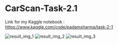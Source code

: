 # CarScan-Task-2.1

Link for my Kaggle notebook : https://www.kaggle.com/code/padamsharma/task-2-1


![result_img_1](https://user-images.githubusercontent.com/56642812/162574088-039a70ba-c74f-42c5-8cd1-75ad5ea7b3e6.png)
![result_img_2](https://user-images.githubusercontent.com/56642812/162574096-9b62e243-db83-4062-a887-4b88ca98c2fb.png)
![result_img_3](https://user-images.githubusercontent.com/56642812/162574099-f19be1ad-04f5-4fd8-a74e-9cf315072bfd.png)
